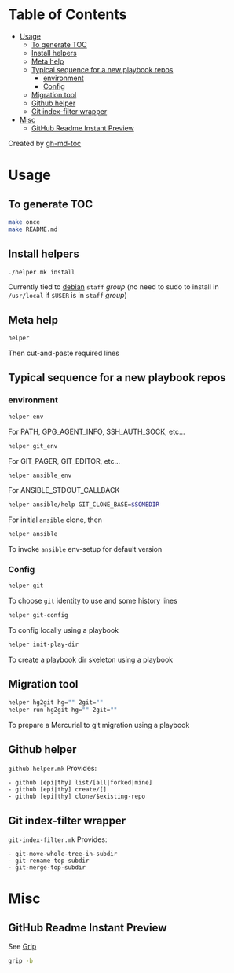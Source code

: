 
Table of Contents
=================

   * [Usage](#usage)
      * [To generate TOC](#to-generate-toc)
      * [Install helpers](#install-helpers)
      * [Meta help](#meta-help)
      * [Typical sequence for a new playbook repos](#typical-sequence-for-a-new-playbook-repos)
         * [environment](#environment)
         * [Config](#config)
      * [Migration tool](#migration-tool)
      * [Github helper](#github-helper)
      * [Git index-filter wrapper](#git-index-filter-wrapper)
   * [Misc](#misc)
      * [GitHub Readme Instant Preview](#github-readme-instant-preview)

Created by [gh-md-toc](https://github.com/ekalinin/github-markdown-toc)

# Usage

## To generate TOC

```bash
make once
make README.md
```

## Install helpers

```bash
./helper.mk install
```

Currently tied to [debian](https://wiki.debian.org/SystemGroups)
`staff` *group* (no need to sudo to install in `/usr/local` if
`$USER` is in `staff` *group*)

## Meta help

```bash
helper
```

Then cut-and-paste required lines

## Typical sequence for a new playbook repos

### environment

```bash
helper env
```

For PATH, GPG_AGENT_INFO, SSH_AUTH_SOCK, etc...

```bash
helper git_env
```

For GIT_PAGER, GIT_EDITOR, etc...

```bash
helper ansible_env
```

For ANSIBLE_STDOUT_CALLBACK

```bash
helper ansible/help GIT_CLONE_BASE=$SOMEDIR
```

For initial `ansible` clone, then

```bash
helper ansible
```

To invoke `ansible` env-setup for default version 

### Config

```bash
helper git
```

To choose `git` identity to use and some history lines

```bash
helper git-config
```

To config locally using a playbook


```bash
helper init-play-dir
```

To create a playbook dir skeleton using a playbook

## Migration tool

```bash
helper hg2git hg="" 2git=""
helper run hg2git hg="" 2git=""
```
To prepare a Mercurial to git migration using a playbook

## Github helper

`github-helper.mk` Provides:

	- github [epi|thy] list/[all|forked|mine]
	- github [epi|thy] create/[]
	- github [epi|thy] clone/$existing-repo

## Git index-filter wrapper

`git-index-filter.mk` Provides:

	- git-move-whole-tree-in-subdir
	- git-rename-top-subdir
	- git-merge-top-subdir
	
# Misc

[Grip]: https://github.com/joeyespo/grip "github"

## GitHub Readme Instant Preview

See [Grip][Grip]

```bash
grip -b
```
